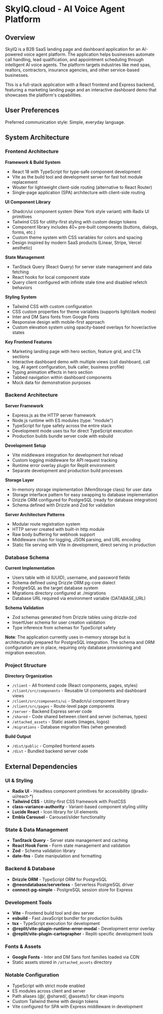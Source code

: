 # SkyIQ.cloud - AI Voice Agent Platform

## Overview

SkyIQ is a B2B SaaS landing page and dashboard application for an AI-powered voice agent platform. The application helps businesses automate call handling, lead qualification, and appointment scheduling through intelligent AI voice agents. The platform targets industries like med spas, realtors, contractors, insurance agencies, and other service-based businesses.

This is a full-stack application with a React frontend and Express backend, featuring a marketing landing page and an interactive dashboard demo that showcases the platform's capabilities.

## User Preferences

Preferred communication style: Simple, everyday language.

## System Architecture

### Frontend Architecture

**Framework & Build System**
- React 18 with TypeScript for type-safe component development
- Vite as the build tool and development server for fast hot module replacement
- Wouter for lightweight client-side routing (alternative to React Router)
- Single-page application (SPA) architecture with client-side routing

**UI Component Library**
- Shadcn/ui component system (New York style variant) with Radix UI primitives
- Tailwind CSS for utility-first styling with custom design tokens
- Component library includes 40+ pre-built components (buttons, dialogs, forms, etc.)
- Custom theme system with CSS variables for colors and spacing
- Design inspired by modern SaaS products (Linear, Stripe, Vercel aesthetic)

**State Management**
- TanStack Query (React Query) for server state management and data fetching
- React hooks for local component state
- Query client configured with infinite stale time and disabled refetch behaviors

**Styling System**
- Tailwind CSS with custom configuration
- CSS custom properties for theme variables (supports light/dark modes)
- Inter and DM Sans fonts from Google Fonts
- Responsive design with mobile-first approach
- Custom elevation system using opacity-based overlays for hover/active states

**Key Frontend Features**
- Marketing landing page with hero section, feature grid, and CTA sections
- Interactive dashboard demo with multiple views (call dashboard, call log, AI agent configuration, bulk caller, business profile)
- Typing animation effects in hero section
- Tabbed navigation within dashboard components
- Mock data for demonstration purposes

### Backend Architecture

**Server Framework**
- Express.js as the HTTP server framework
- Node.js runtime with ES modules (type: "module")
- TypeScript for type safety across the entire stack
- Development mode uses tsx for direct TypeScript execution
- Production builds bundle server code with esbuild

**Development Setup**
- Vite middleware integration for development hot reload
- Custom logging middleware for API request tracking
- Runtime error overlay plugin for Replit environment
- Separate development and production build processes

**Storage Layer**
- In-memory storage implementation (MemStorage class) for user data
- Storage interface pattern for easy swapping to database implementation
- Drizzle ORM configured for PostgreSQL (ready for database integration)
- Schema defined with Drizzle and Zod for validation

**Server Architecture Patterns**
- Modular route registration system
- HTTP server created with built-in http module
- Raw body buffering for webhook support
- Middleware chain for logging, JSON parsing, and URL encoding
- Static file serving with Vite in development, direct serving in production

### Database Schema

**Current Implementation**
- Users table with id (UUID), username, and password fields
- Schema defined using Drizzle ORM pg-core dialect
- PostgreSQL as the target database system
- Migrations directory configured at ./migrations
- Database URL required via environment variable (DATABASE_URL)

**Schema Validation**
- Zod schemas generated from Drizzle tables using drizzle-zod
- InsertUser schema for user creation validation
- Type inference from schemas for TypeScript safety

**Note**: The application currently uses in-memory storage but is architecturally prepared for PostgreSQL integration. The schema and ORM configuration are in place, requiring only database provisioning and migration execution.

### Project Structure

**Directory Organization**
- `/client` - All frontend code (React components, pages, styles)
- `/client/src/components` - Reusable UI components and dashboard views
- `/client/src/components/ui` - Shadcn/ui component library
- `/client/src/pages` - Route-level page components
- `/server` - Backend Express server code
- `/shared` - Code shared between client and server (schemas, types)
- `/attached_assets` - Static assets (images, logos)
- `/migrations` - Database migration files (when generated)

**Build Output**
- `/dist/public` - Compiled frontend assets
- `/dist` - Bundled backend server code

## External Dependencies

### UI & Styling
- **Radix UI** - Headless component primitives for accessibility (@radix-ui/react-*)
- **Tailwind CSS** - Utility-first CSS framework with PostCSS
- **class-variance-authority** - Variant-based component styling utility
- **Lucide React** - Icon library for UI elements
- **Embla Carousel** - Carousel/slider functionality

### State & Data Management
- **TanStack Query** - Server state management and caching
- **React Hook Form** - Form state management and validation
- **Zod** - Schema validation library
- **date-fns** - Date manipulation and formatting

### Backend & Database
- **Drizzle ORM** - TypeScript ORM for PostgreSQL
- **@neondatabase/serverless** - Serverless PostgreSQL driver
- **connect-pg-simple** - PostgreSQL session store for Express

### Development Tools
- **Vite** - Frontend build tool and dev server
- **esbuild** - Fast JavaScript bundler for production builds
- **tsx** - TypeScript execution for development
- **@replit/vite-plugin-runtime-error-modal** - Development error overlay
- **@replit/vite-plugin-cartographer** - Replit-specific development tools

### Fonts & Assets
- **Google Fonts** - Inter and DM Sans font families loaded via CDN
- Static assets stored in `/attached_assets` directory

### Notable Configuration
- TypeScript with strict mode enabled
- ES modules across client and server
- Path aliases (@/, @shared/, @assets/) for clean imports
- Custom Tailwind theme with design tokens
- Vite configured for SPA with Express middleware in development